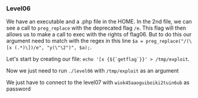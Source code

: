 ### Level06

We have an executable and a .php file in the HOME. In the 2nd file, we can see a call to `preg_replace` with the deprecated flag `/e`. This flag will then allows us to make a call to exec with the rights of flag06. But to do this our argument need to match with the regex in this line `$a = preg_replace("/(\[x (.*)\])/e", "y(\"\2")", $a);`. 

Let's start by creating our file: ``echo '[x {${`getflag`}}' > /tmp/exploit``.

Now we just need to run `./level06` with `/tmp/exploit` as an argument

We just have to connect to the level07 with `wiok45aaoguiboiki2tuin6ub` as password
